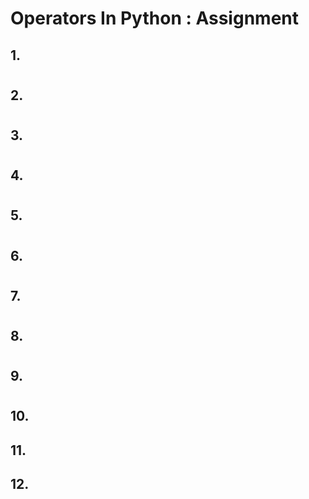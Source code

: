 # Operators In Python : Assignment

## 1. 

#

## 2. 

#

## 3. 

#

## 4. 

#

## 5. 

#

## 6. 

#

## 7. 

#

## 8. 

#

## 9. 

#

## 10.  
 
## 11. 

## 12. 

